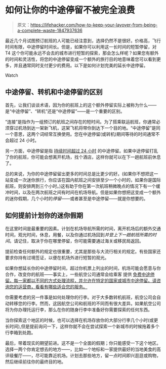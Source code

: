 # 如何让你的中途停留不被完全浪费

> 原文：<https://lifehacker.com/how-to-keep-your-layover-from-being-a-complete-waste-1847937636>

最近几个月试图预订航班的人可能已经注意到，选择仍然不是很好。价格高，飞行时间有限，中途停留时间长。但是，如果你可以利用这一长时间的短暂停留，对 T4 这个你可能永远不会去的城市进行短暂的探索，那会怎么样呢？如果您有额外的时间和灵活性，将您的中途停留变成一个额外的旅行目的地意味着您可以看到更多，并且通常同时支付更少的费用。以下是如何计划完美的延长中途停留。

Watch

## 中途停留、转机和中途停留的区别

首先，让我们谈谈术语，因为你的航班上的这个额外停留实际上被称为什么——是“中途停留”、“转机”还是“中途停留”——是一个重要的区别。

“连接”是指作为一组预订的航班之间存在的短时间。为了搭乘联运航班，你通常必须穿过机场到达一架新飞机，这架飞机将带你到达下一个目的地。“中途停留”是同一个意思，这两个词经常互换使用。您在中途停留(或转机)期间等待的时间通常不会超过 24 小时。

另一方面，中途停留是指 [持续时间超过 24 小时](https://www.insider.com/what-to-do-during-a-layover-2018-8) 的中途停留。如果中途停留打乱了你的航班，你可能会想离开机场，找个酒店，这样你就可以在下一趟航班前休息了。

总的来说，为你的中途停留留出更多的时间总是比更少的好。(如果你不想把这一站变成一次迷你旅行，你应该在国内航班之间安排至少一个小时的，如果你是国际航班，则安排两到三个小时。)这有助于你在第一次航班稍微晚点的情况下有一个缓冲时间，以及在两次航班之间有时间在机场导航。但是如果你想把这变成一个额外的迷你假期，几个小时的*停留*——或者甚至是中途停留——就是你想要的。

## 如何提前计划你的迷你假期

在这里时间是最重要的因素。计划在机场导航所需的时间，离开机场后的额外交通时间，观光时间，休息，用餐，以及你通过机场回到*并登上下一趟航班所需的时间*。请记住，取决于你在哪里停留，你可能需要通过海关或移民局返回。

提前检查任何额外的规定也很重要，尤其是那些与大流行相关的规定。有些国家还要求你持有过境签证，以便在机场外进行短暂的观光。

如果你想延长你的中途停留时间，超过你机票上列出的时间，机场可能会愿意与你合作，改变你的航班——事实上，一些航空公司通常会给乘客 提供 [免费中途停留。每一家都以不同的方式处理流程，并允许在特定的国家或城市中途停留。请咨询您的运营商，看看有哪些适合您的服务。](https://www.travelandleisure.com/airlines-airports/airlines-with-free-stopovers)

你需要考虑的另一件事是如何处理你的行李。对于大多数转机航班，航空公司会自动转移您的行李。然而，这因航空公司和航班的不同而有很大差异。如果航空公司将为你办理托运行李，那么在你的随身行李中准备好你需要探索的任何东西。

当你探索这个地区的时候，也可以选择在机场存放你的大部分行李几个小时(或更长时间),但是提前询问一下，这样你就不会在尝试探索一个新城市的时候拖着多个行李箱到处跑。

最后，带着现实的期望前进。这不是一个全面的假期；你只能感受一下这个地区。选择一两个你肯定想去的地方——，比如一个地标和一家提供最好的当地美食的高评级餐厅——，尽可能靠近机场。计划去那些地方，留一点时间即兴逛逛或购物，然后继续前往你的最终目的地。